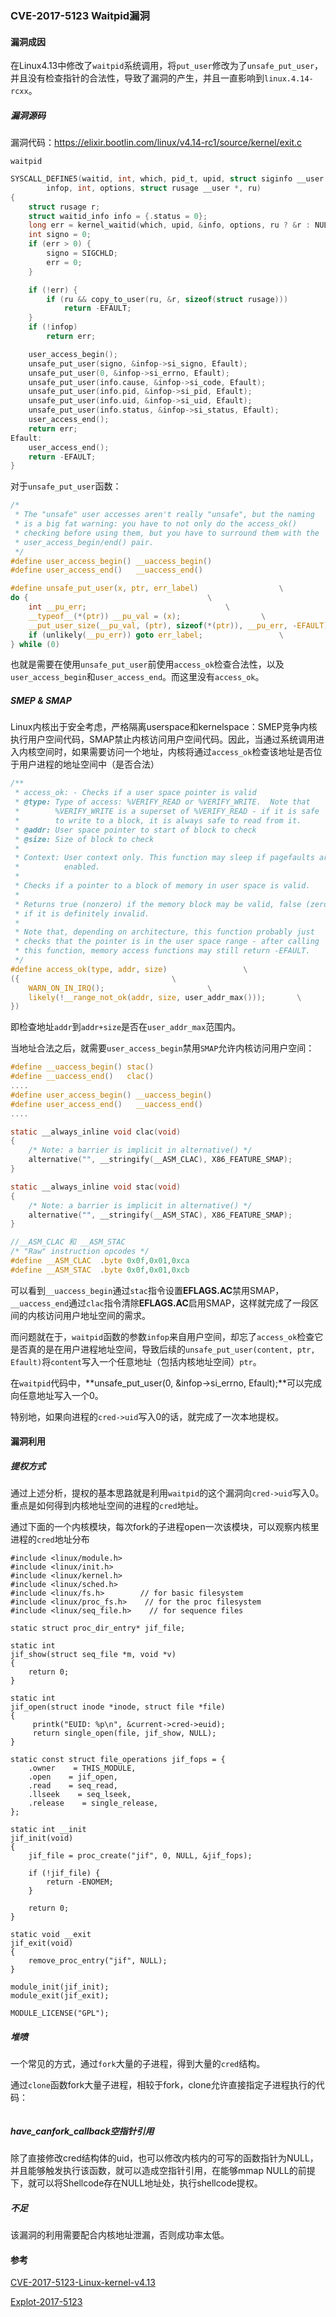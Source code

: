 ### 				CVE-2017-5123 Waitpid漏洞

#### 漏洞成因

在Linux4.13中修改了`waitpid`系统调用，将`put_user`修改为了`unsafe_put_user`，并且没有检查指针的合法性，导致了漏洞的产生，并且一直影响到`linux.4.14-rcxx`。

##### 漏洞源码

漏洞代码：https://elixir.bootlin.com/linux/v4.14-rc1/source/kernel/exit.c

`waitpid`

```c
SYSCALL_DEFINE5(waitid, int, which, pid_t, upid, struct siginfo __user *,
		infop, int, options, struct rusage __user *, ru)
{
	struct rusage r;
	struct waitid_info info = {.status = 0};
	long err = kernel_waitid(which, upid, &info, options, ru ? &r : NULL);
	int signo = 0;
	if (err > 0) {
		signo = SIGCHLD;
		err = 0;
	}

	if (!err) {
		if (ru && copy_to_user(ru, &r, sizeof(struct rusage)))
			return -EFAULT;
	}
	if (!infop)
		return err;

	user_access_begin();
	unsafe_put_user(signo, &infop->si_signo, Efault);
	unsafe_put_user(0, &infop->si_errno, Efault);
	unsafe_put_user(info.cause, &infop->si_code, Efault);
	unsafe_put_user(info.pid, &infop->si_pid, Efault);
	unsafe_put_user(info.uid, &infop->si_uid, Efault);
	unsafe_put_user(info.status, &infop->si_status, Efault);
	user_access_end();
	return err;
Efault:
	user_access_end();
	return -EFAULT;
}
```

对于`unsafe_put_user`函数：

```c
/*
 * The "unsafe" user accesses aren't really "unsafe", but the naming
 * is a big fat warning: you have to not only do the access_ok()
 * checking before using them, but you have to surround them with the
 * user_access_begin/end() pair.
 */
#define user_access_begin()	__uaccess_begin()
#define user_access_end()	__uaccess_end()

#define unsafe_put_user(x, ptr, err_label)					\
do {										\
	int __pu_err;								\
	__typeof__(*(ptr)) __pu_val = (x);					\
	__put_user_size(__pu_val, (ptr), sizeof(*(ptr)), __pu_err, -EFAULT);	\
	if (unlikely(__pu_err)) goto err_label;					\
} while (0)
```

也就是需要在使用`unsafe_put_user`前使用`access_ok`检查合法性，以及`user_access_begin`和`user_access_end`。而这里没有`access_ok`。

##### SMEP & SMAP

Linux内核出于安全考虑，严格隔离userspace和kernelspace：SMEP竞争内核执行用户空间代码，SMAP禁止内核访问用户空间代码。因此，当通过系统调用进入内核空间时，如果需要访问一个地址，内核将通过`access_ok`检查该地址是否位于用户进程的地址空间中（是否合法）

```c
/**
 * access_ok: - Checks if a user space pointer is valid
 * @type: Type of access: %VERIFY_READ or %VERIFY_WRITE.  Note that
 *        %VERIFY_WRITE is a superset of %VERIFY_READ - if it is safe
 *        to write to a block, it is always safe to read from it.
 * @addr: User space pointer to start of block to check
 * @size: Size of block to check
 *
 * Context: User context only. This function may sleep if pagefaults are
 *          enabled.
 *
 * Checks if a pointer to a block of memory in user space is valid.
 *
 * Returns true (nonzero) if the memory block may be valid, false (zero)
 * if it is definitely invalid.
 *
 * Note that, depending on architecture, this function probably just
 * checks that the pointer is in the user space range - after calling
 * this function, memory access functions may still return -EFAULT.
 */
#define access_ok(type, addr, size)					\
({									\
	WARN_ON_IN_IRQ();						\
	likely(!__range_not_ok(addr, size, user_addr_max()));		\
})
```

即检查地址`addr`到`addr+size`是否在`user_addr_max`范围内。

当地址合法之后，就需要`user_access_begin`禁用`SMAP`允许内核访问用户空间：

```c
#define __uaccess_begin() stac()
#define __uaccess_end()   clac()
....
#define user_access_begin()	__uaccess_begin()
#define user_access_end()	__uaccess_end()
....

static __always_inline void clac(void)
{
	/* Note: a barrier is implicit in alternative() */
	alternative("", __stringify(__ASM_CLAC), X86_FEATURE_SMAP);
}

static __always_inline void stac(void)
{
	/* Note: a barrier is implicit in alternative() */
	alternative("", __stringify(__ASM_STAC), X86_FEATURE_SMAP);
}

//__ASM_CLAC 和 __ASM_STAC
/* "Raw" instruction opcodes */
#define __ASM_CLAC	.byte 0x0f,0x01,0xca
#define __ASM_STAC	.byte 0x0f,0x01,0xcb
```

可以看到`__uaccess_begin`通过`stac`指令设置**EFLAGS.AC**禁用SMAP，`__uaccess_end`通过`clac`指令清除**EFLAGS.AC**启用SMAP，这样就完成了一段区间的内核访问用户地址空间的需求。

而问题就在于，`waitpid`函数的参数`infop`来自用户空间，却忘了`access_ok`检查它是否真的是在用户进程地址空间，导致后续的`unsafe_put_user(content, ptr, Efault)`将`content`写入一个任意地址（包括内核地址空间）`ptr`。

在`waitpid`代码中，**unsafe_put_user(0, &infop->si_errno, Efault);**可以完成向任意地址写入一个0。

特别地，如果向进程的`cred->uid`写入0的话，就完成了一次本地提权。

#### 漏洞利用

##### 提权方式

通过上述分析，提权的基本思路就是利用`waitpid`的这个漏洞向`cred->uid`写入0。重点是如何得到内核地址空间的进程的`cred`地址。

通过下面的一个内核模块，每次fork的子进程open一次该模块，可以观察内核里进程的`cred`地址分布

```
#include <linux/module.h>
#include <linux/init.h>
#include <linux/kernel.h>
#include <linux/sched.h>
#include <linux/fs.h>        // for basic filesystem
#include <linux/proc_fs.h>    // for the proc filesystem
#include <linux/seq_file.h>    // for sequence files
 
static struct proc_dir_entry* jif_file;
 
static int
jif_show(struct seq_file *m, void *v)
{
    return 0;
}
 
static int
jif_open(struct inode *inode, struct file *file)
{
     printk("EUID: %p\n", &current->cred->euid);
     return single_open(file, jif_show, NULL);
}
 
static const struct file_operations jif_fops = {
    .owner    = THIS_MODULE,
    .open    = jif_open,
    .read    = seq_read,
    .llseek    = seq_lseek,
    .release    = single_release,
};
 
static int __init
jif_init(void)
{
    jif_file = proc_create("jif", 0, NULL, &jif_fops);
 
    if (!jif_file) {
        return -ENOMEM;
    }
 
    return 0;
}
 
static void __exit
jif_exit(void)
{
    remove_proc_entry("jif", NULL);
}
 
module_init(jif_init);
module_exit(jif_exit);
 
MODULE_LICENSE("GPL");
```

##### 堆喷

一个常见的方式，通过`fork`大量的子进程，得到大量的`cred`结构。

通过`clone`函数fork大量子进程，相较于fork，clone允许直接指定子进程执行的代码：

```
```

##### have_canfork_callback空指针引用

除了直接修改cred结构体的uid，也可以修改内核内的可写的函数指针为NULL，并且能够触发执行该函数，就可以造成空指针引用，在能够mmap NULL的前提下，就可以将Shellcode存在NULL地址处，执行shellcode提权。

##### 不足

该漏洞的利用需要配合内核地址泄漏，否则成功率太低。





#### 参考

[CVE-2017-5123-Linux-kernel-v4.13](https://de4dcr0w.github.io/CVE-2017-5123-Linux-kernel-v4.13-waitid()-%E5%88%86%E6%9E%90%E7%AC%94%E8%AE%B0.html)

[Explot-2017-5123](https://reverse.put.as/2017/11/07/exploiting-cve-2017-5123/)

